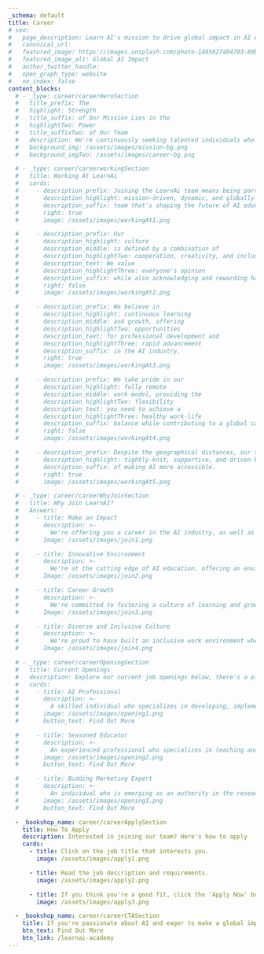 ```yaml
---
_schema: default
title: Career
# seo:
#   page_description: Learn AI's mission to drive global impact in AI education and implementation
#   canonical_url:
#   featured_image: https://images.unsplash.com/photo-1485827404703-89b55fcc595e
#   featured_image_alt: Global AI Impact
#   author_twitter_handle:
#   open_graph_type: website
#   no_index: false
content_blocks:
  # - _type: career/careerHeroSection
  #   title_prefix: The
  #   highlight: Strength
  #   title_suffix: of Our Mission Lies in the
  #   highlightTwo: Power
  #   title_suffixTwo: of Our Team
  #   description: We're continuously seeking talented individuals who share our vision to shape the future of AI education. Join us on our exciting journey
  #   background_img: /assets/images/mission-bg.png
  #   background_imgTwo: /assets/images/career-bg.png

  # - _type: career/careerworkingSection
  #   title: Working At LearnAi
  #   cards:
  #     - description_prefix: Joining the LearnAi team means being part of a
  #       description_highlight: mission-driven, dynamic, and globally distributed
  #       description_suffix: team that's shaping the future of AI education.
  #       right: true
  #       image: /assets/images/workingAt1.png

  #     - description_prefix: Our
  #       description_highlight: culture
  #       description_middle: is defined by a combination of
  #       description_highlightTwo: cooperation, creativity, and inclusion.
  #       description_text: We value
  #       description_highlightThree: everyone's opinion
  #       description_suffix: while also acknowledging and rewarding hard work and productivity.
  #       right: false
  #       image: /assets/images/workingAt2.png

  #     - description_prefix: We believe in
  #       description_highlight: continuous learning
  #       description_middle: and growth, offering
  #       description_highlightTwo: opportunities
  #       description_text: for professional development and
  #       description_highlightThree: rapid advancement
  #       description_suffix: in the AI industry.
  #       right: true
  #       image: /assets/images/workingAt3.png

  #     - description_prefix: We take pride in our
  #       description_highlight: fully remote
  #       description_middle: work model, providing the
  #       description_highlightTwo: flexibility
  #       description_text: you need to achieve a
  #       description_highlightThree: healthy work-life
  #       description_suffix: balance while contributing to a global cause with massive impact.
  #       right: false
  #       image: /assets/images/workingAt4.png

  #     - description_prefix: Despite the geographical distances, our team is
  #       description_highlight: tightly-knit, supportive, and driven by the common goal
  #       description_suffix: of making AI more accessible.
  #       right: true
  #       image: /assets/images/workingAt5.png

  # - _type: career/careerWhyJoinSection
  #   title: Why Join LearnAI?
  #   Answers:
  #     - title: Make an Impact
  #       description: >-
  #         We're offering you a career in the AI industry, as well as a crucial role in democratizing AI education worldwide by bridging the digital divide.
  #       Image: /assets/images/join1.png

  #     - title: Innovative Environment
  #       description: >-
  #         We're at the cutting edge of AI education, offering an environment that's constantly innovating and pushing boundaries.
  #       Image: /assets/images/join2.png

  #     - title: Career Growth
  #       description: >-
  #         We're committed to fostering a culture of learning and growth. We offer numerous opportunities for professional development and career trajectory.
  #       Image: /assets/images/join3.png

  #     - title: Diverse and Inclusive Culture
  #       description: >-
  #         We're proud to have built an inclusive work environment where diversity is celebrated, and everyone feels valued and heard.
  #       Image: /assets/images/join4.png

  # - _type: career/careerOpeningSection
  #   title: Current Openings
  #   description: Explore our current job openings below, there's a place for you at LearnAi. If you don't see a role that fits, we'd still love to hear from you. Apply today!
  #   cards:
  #     - title: AI Professional
  #       description: >-
  #         A skilled individual who specializes in developing, implementing, and managing AI solutions within organizations.
  #       image: /assets/images/opening1.png
  #       button_text: Find Out More

  #     - title: Seasoned Educator
  #       description: >-
  #         An experienced professional who specializes in teaching and training others in the field of AI.
  #       image: /assets/images/opening2.png
  #       button_text: Find Out More

  #     - title: Budding Marketing Expert
  #       description: >-
  #         An individual who is emerging as an authority in the research field of AI market trends, applications, and industry landscape.
  #       image: /assets/images/opening3.png
  #       button_text: Find Out More

  - _bookshop_name: career/careerApplySection
    title: How To Apply
    description: Interested in joining our team? Here's how to apply
    cards:
      - title: Click on the job title that interests you.
        image: /assets/images/apply1.png

      - title: Read the job description and requirements.
        image: /assets/images/apply2.png

      - title: If you think you're a good fit, click the 'Apply Now' button to submit your application
        image: /assets/images/apply3.png

  - _bookshop_name: career/careerCTASection
    title: If you're passionate about AI and eager to make a global impact, we'd love to hear from you. Join us, and let's democratize AI education together!
    btn_text: Find Out More
    btn_link: /learnai-academy
---
```

